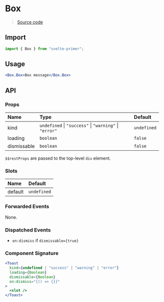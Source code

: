 # Box

> [Source code](../src/Box)

## Import

```js
import { Box } from "svelte-primer";
```

## Usage

```jsx
<Box.Box>Box message</Box.Box>
```

## API

### Props

| Name        | Type                                                               | Default     |
| :---------- | :----------------------------------------------------------------- | :---------- |
| kind        | `undefined` &#124; `"success"` &#124; `"warning"` &#124; `"error"` | `undefined` |
| loading     | `boolean`                                                          | `false`     |
| dismissable | `boolean`                                                          | `false`     |

`$$restProps` are passed to the top-level `div` element.

### Slots

| Name    | Default     |
| :------ | :---------- |
| default | `undefined` |

### Forwarded Events

None.

### Dispatched Events

- `on:dismiss` if `dismissable={true}`

### Component Signature

```jsx
<Toast
  kind={undefined | "success" | "warning" | "error"}
  loading={Boolean}
  dismissable={Boolean}
  on:dismiss="{() => {}}"
>
  <slot />
</Toast>
```
